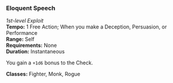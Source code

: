 ### Eloquent Speech
*1st-level Exploit*  
**Tempo:** 1 Free Action; When you make a Deception, Persuasion, or Performance  
**Range:** Self  
**Requirements:** None  
**Duration:** Instantaneous  

You gain a `+1d6` bonus to the Check.

**Classes:** Fighter, Monk, Rogue